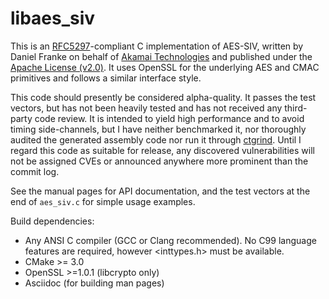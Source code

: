 # libaes_siv

This is an [RFC5297](https://tools.ietf.org/html/rfc5297)-compliant C
implementation of AES-SIV, written by Daniel Franke on behalf of
[Akamai Technologies](https://www.akamai.com) and published under the
[Apache License (v2.0)](https://www.apache.org/licenses/LICENSE-2.0).
It uses OpenSSL for the underlying AES and CMAC primitives and follows
a similar interface style.

This code should presently be considered alpha-quality. It passes the
test vectors, but has not been heavily tested and has not received any
third-party code review. It is intended to yield high performance and
to avoid timing side-channels, but I have neither benchmarked it, nor
thoroughly audited the generated assembly code nor run it through
[ctgrind](https://github.com/agl/ctgrind). Until I regard this code as
suitable for release, any discovered vulnerabilities will not be
assigned CVEs or announced anywhere more prominent than the commit
log.

See the manual pages for API documentation, and the test vectors
at the end of `aes_siv.c` for simple usage examples.

Build dependencies:

* Any ANSI C compiler (GCC or Clang recommended). No C99 language
  features are required, however <inttypes.h> must be available.
* CMake >= 3.0
* OpenSSL >=1.0.1 (libcrypto only)
* Asciidoc (for building man pages)
